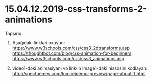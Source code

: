 # 15.04.12.2019-css-transforms-2-animations

  Tapşırıq.
  
  1. Aşağıdakı linkləri oxuyun:  
     https://www.w3schools.com/css/css3_2dtransforms.asp     
     https://thoughtbot.com/blog/css-animation-for-beginners     
     https://www.w3schools.com/css/css3_animations.asp
     
  2. video1-dəki animasiyanı və link-in image1-dəki hissəsini kodlayan:  
     http://specthemes.com/lumire/demo-preview/page-about-1.html
